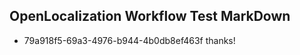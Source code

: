 ## OpenLocalization Workflow Test MarkDown
* 79a918f5-69a3-4976-b944-4b0db8ef463f thanks!

<!--HONumber=Aug16_HO3-->


